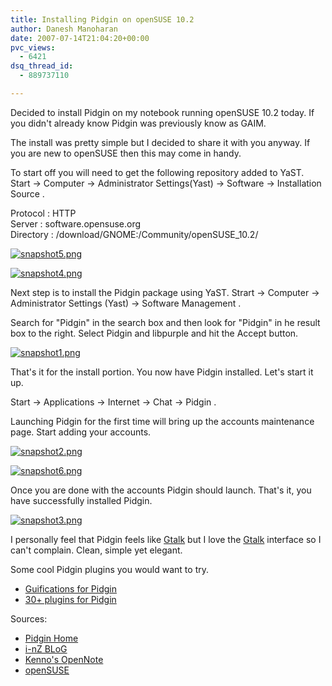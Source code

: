 ```yaml
---
title: Installing Pidgin on openSUSE 10.2
author: Danesh Manoharan
date: 2007-07-14T21:04:20+00:00
pvc_views:
  - 6421
dsq_thread_id:
  - 889737110

---
```

Decided to install Pidgin on my notebook running openSUSE 10.2 today. If you didn't already know Pidgin was previously know as GAIM.

The install was pretty simple but I decided to share it with you anyway. If you are new to openSUSE then this may come in handy.

To start off you will need to get the following repository added to YaST. Start -> Computer -> Administrator Settings(Yast) -> Software -> Installation Source .

Protocol : HTTP  
Server : software.opensuse.org  
Directory : /download/GNOME:/Community/openSUSE_10.2/[][1]

[![snapshot5.png][2]][3][][1]

[![snapshot4.png][4]][5]

<!--more-->Next step is to install the Pidgin package using YaST. Strart -> Computer -> Administrator Settings (Yast) -> Software Management .

Search for "Pidgin" in the search box and then look for "Pidgin" in he result box to the right. Select Pidgin and libpurple and hit the Accept button.

[![snapshot1.png][6]][7]

That's it for the install portion. You now have Pidgin installed. Let's start it up.

Start -> Applications -> Internet -> Chat -> Pidgin .

Launching Pidgin for the first time will bring up the accounts maintenance page. Start adding your accounts.

[![snapshot2.png][8]][9]

[![snapshot6.png][10]][11]

Once you are done with the accounts Pidgin should launch. That's it, you have successfully installed Pidgin.

[![snapshot3.png][12]][1]

I personally feel that Pidgin feels like [Gtalk][13] but I love the [Gtalk][13] interface so I can't complain. Clean, simple yet elegant.

Some cool Pidgin plugins you would want to try.

  * [Guifications for Pidgin][14] 
  * [30+ plugins for Pidgin][15]

Sources:

  * [Pidgin Home][16]
  * [i-nZ BLoG][17]
  * [Kenno's OpenNote][18]
  * [openSUSE][19]

 [1]: /wp-content/uploads/2007/07/snapshot3.png "snapshot3.png"
 [2]: /wp-content/uploads/2007/07/snapshot5.thumbnail.png
 [3]: /wp-content/uploads/2007/07/snapshot5.png "snapshot5.png"
 [4]: /wp-content/uploads/2007/07/snapshot4.thumbnail.png
 [5]: /wp-content/uploads/2007/07/snapshot4.png "snapshot4.png"
 [6]: /wp-content/uploads/2007/07/snapshot1.thumbnail.png
 [7]: /wp-content/uploads/2007/07/snapshot1.png "snapshot1.png"
 [8]: /wp-content/uploads/2007/07/snapshot2.thumbnail.png
 [9]: /wp-content/uploads/2007/07/snapshot2.png "snapshot2.png"
 [10]: /wp-content/uploads/2007/07/snapshot6.thumbnail.png
 [11]: /wp-content/uploads/2007/07/snapshot6.png "snapshot6.png"
 [12]: /wp-content/uploads/2007/07/snapshot3.thumbnail.png
 [13]: http://www.google.com/talk/
 [14]: http://plugins.guifications.org/trac/wiki/Guifications
 [15]: http://plugins.guifications.org/trac/wiki/PluginPack
 [16]: http://pidgin.im/pidgin/home/
 [17]: http://i-nz.net/2007/05/06/pidgin-plugins-opensuse-rpms/
 [18]: http://kenno.wordpress.com/2007/06/10/installing-pidgin-on-opensuse-102/
 [19]: http://www.opensuse.org/